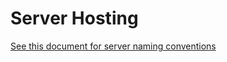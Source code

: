 Server Hosting
===============

[See this document for server naming conventions](naming_conventions/servers.md)
